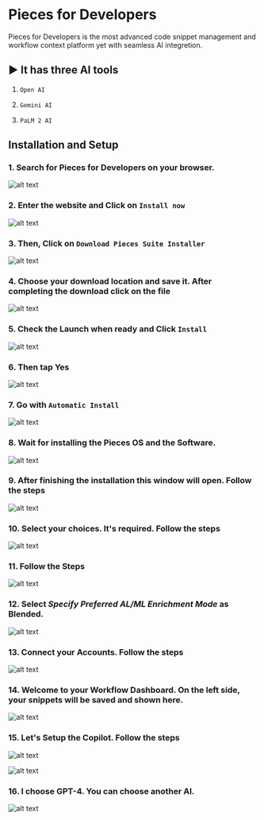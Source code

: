 # Pieces for Developers

Pieces for Developers is the most advanced code snippet management and workflow context platform yet with seamless AI integretion.

## ▶ It has three AI tools

1. `Open AI`

2. `Gemini AI`
3. `PaLM 2 AI`

## Installation and Setup

### 1. Search for **Pieces for Developers** on your browser.

![alt text](</Screenshot (41).png>)

### 2. Enter the website and Click on `Install now`

![alt text](</Screenshot (42).png>)

### 3. Then, Click on `Download Pieces Suite Installer`

![alt text](</Screenshot (43).png>)

### 4. Choose your download location and save it. After completing the download click on the file

![alt text](</Screenshot (44).png>)

### 5. Check the **Launch when ready** and Click `Install`

![alt text](</Screenshot (45).png>)

### 6. Then tap **Yes**

![alt text](</Screenshot (46).png>)

### 7. Go with `Automatic Install`

![alt text](</Screenshot (47).png>)

### 8. Wait for installing the Pieces OS and the Software.

![alt text](</Screenshot (48).png>)

### 9. After finishing the installation this window will open. Follow the steps

![alt text](</Screenshot (49).png>)

### 10. Select your choices. It's required. Follow the steps

![alt text](</Screenshot (50).png>)

### 11. Follow the Steps

![alt text](</Screenshot (51).png>)

### 12. Select ***Specify Preferred AL/ML Enrichment Mode*** as **Blended**.

![alt text](</Screenshot (53).png>)

### 13. Connect your Accounts. Follow the steps

![alt text](</Screenshot (54).png>)

### 14. Welcome to your Workflow Dashboard. On the left side, your snippets will be saved and shown here.

![alt text](</Screenshot (55).png>)

### 15. Let's Setup the Copilot. Follow the steps

![alt text](</Screenshot (56).png>)

![alt text](</Screenshot (57).png>)

### 16. I choose GPT-4. You can choose another AI.

![alt text](</Screenshot (58).png>)
